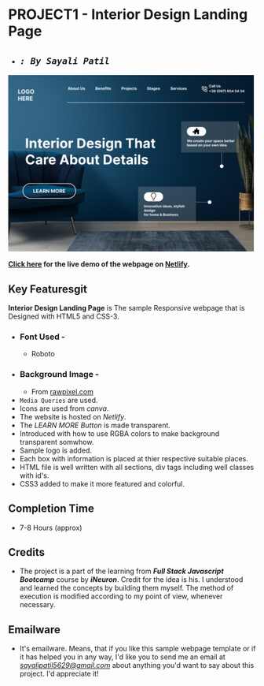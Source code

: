 # **PROJECT1 - Interior Design Landing Page**

- ## _`: By Sayali Patil`_

![Interior Design Landing Page](./Interior-design.png)

**[Click here](https://interior-design-landing-page-saya.netlify.app/) for the live demo of the webpage on [Netlify](https://www.netlify.com/).**

## Key Featuresgit

**Interior Design Landing Page** is The sample Responsive webpage that is Designed with HTML5 and CSS-3.

- ### Font Used -
  - Roboto
- ### Background Image -
  - From [rawpixel.com](https://www.rawpixel.com/)
- `Media Queries` are used.
- Icons are used from _canva_.
- The website is hosted on _Netlify_.
- The _LEARN MORE Button_ is made transparent.
- Introduced with how to use RGBA colors to make background transparent somwhow.
- Sample logo is added.
- Each box with information is placed at thier respective suitable places.
- HTML file is well written with all sections, div tags including well classes with id's.
- CSS3 added to make it more featured and colorful.

## Completion Time

- 7-8 Hours (approx)

## Credits

- The project is a part of the learning from **_Full Stack Javascript Bootcamp_** course by **_iNeuron_**. Credit for the idea is his. I understood and learned the concepts by building them myself. The method of execution is modified according to my point of view, whenever necessary.

## Emailware

- It's emailware. Means, that if you like this sample webpage template or if it has helped you in any way, I'd like you to send me an email at *sayalipatil5629@gmail.com* about anything you'd want to say about this project. I'd appreciate it!
